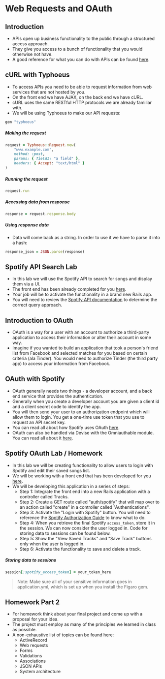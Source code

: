 # Web Requests and OAuth

## Introduction
- APIs open up business functionality to the public through a structured access approach.
- They give you access to a bunch of functionality that you would otherwise not have.
- A good reference for what you can do with APIs can be found [here](https://www.producthunt.com/e/an-api-for-everything).

## cURL with Typhoeus
- To access APIs you need to be able to request information from web services that are not hosted by you.
- On the front end we have AJAX, on the back end we have cURL.
- cURL uses the same RESTful HTTP protocols we are already familiar with.
- We will be using Typhoeus to make our API requests:

```ruby
gem "typhoeus"
```

##### Making the request

```ruby
request = Typhoeus::Request.new(
    "www.example.com",
    method: :post,
    params: { field1: "a field" },
    headers: { Accept: "text/html" }
)
```

##### Running the request

```ruby
request.run
```

##### Accessing data from response

```ruby
response = request.response.body
```

##### Using response data
- Data will come back as a string. In order to use it we have to parse it into a hash:

```ruby
response_json = JSON.parse(response)
```

## Spotify API Search Lab
- In this lab we will use the Spotify API to search for songs and display them via a UI.
- The front end has been already completed for you [here](spotify_song_search/).
- Your job will be to activate the functionality in a brand new Rails app.
- You will need to review the [Spotify API documentation](https://developer.spotify.com/web-api/) to determine the correct query approach.

## Introduction to OAuth
- OAuth is a way for a user with an account to authorize a third-party application to access their information or alter their account in some way.
- Imagine if you wanted to build an application that took a person's friend list from Facebook and selected matches for you based on certain criteria (ala Tinder). You would need to authorize Tinder (the third party app) to access your information from Facebook.

## OAuth with Spotify
- OAuth generally needs two things - a developer account, and a back end service that provides the authentication.
- Generally when you create a developer account you are given a client id and a client secret code to identify the app.
- You will then send your user to an authorization endpoint which will allow them to login. You get a one-time use token that you use to request an API secret key.
- You can read all about how Spotify uses OAuth [here](https://developer.spotify.com/web-api/authorization-guide/).
- OAuth can also be handled via Devise with the Omniauthable module. You can read all about it [here](https://github.com/plataformatec/devise/wiki/OmniAuth:-Overview).

## Spotify OAuth Lab / Homework
- In this lab we will be creating functionality to allow users to login with Spotify and edit their saved songs list.
- We will be working with a front end that has been developed for you [here](spotify_song_search/).
- We will be developing this application in a series of steps:
	- Step 1: Integrate the front end into a new Rails application with a controller called Tracks.
	- Step 2: Create a GET route called "auth/spotify" that will map over to an action called "create" in a controller called "Authentications".
	- Step 3: Activate the "Login with Spotify" button. You will need to reference the [Spotify Authorization Guide](https://developer.spotify.com/web-api/authorization-guide/) to know what to do.
	- Step 4: When you retrieve the final Spotify `access_token`, store it in the session. We can now consider the user logged in. Code for storing data to sessions can be found below.
	- Step 5: Show the "View Saved Tracks" and "Save Track" buttons only when the user is logged in.
	- Step 6: Activate the functionality to save and delete a track.

##### Storing data to sessions

```ruby
session[:spotify_access_token] = your_token_here
```

> Note: Make sure all of your sensitive information goes in application.yml, which is set up when you install the Figaro gem.

## Homework Part 2
- For homework think about your final project and come up with a proposal for your idea.
- The project must employ as many of the principles we learned in class as possible.
- A non-exhaustive list of topics can be found here:
	- ActiveRecord
	- Web requests
	- Forms
	- Validations
	- Associations
	- JSON APIs
	- System architecture